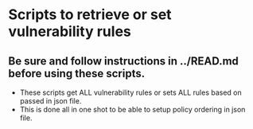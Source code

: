 # Scripts to retrieve or set vulnerability rules
## Be sure and follow instructions in ../READ.md before using these scripts.

* These scripts get ALL vulnerability rules or sets ALL rules based on passed in json file.
* This is done all in one shot to be able to setup policy ordering in json file.
